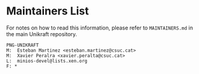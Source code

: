Maintainers List
================

For notes on how to read this information, please refer to `MAINTAINERS.md` in
the main Unikraft repository.

	PNG-UNIKRAFT
	M:	Esteban Martinez <esteban.martinez@csuc.cat>
	M:	Xavier Peralra <xavier.peralta@csuc.cat>
	L:	minios-devel@lists.xen.org
	F: *
